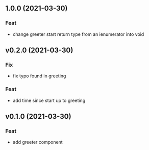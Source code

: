 ## 1.0.0 (2021-03-30)

### Feat

- change greeter start return type from an ienumerator into void

## v0.2.0 (2021-03-30)

### Fix

- fix typo found in greeting

### Feat

- add time since start up to greeting

## v0.1.0 (2021-03-30)

### Feat

- add greeter component
